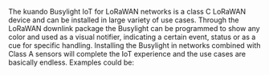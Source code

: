 The kuando Busylight IoT for LoRaWAN networks is a class C LoRaWAN device and can be installed in large variety of use cases. Through the LoRaWAN downlink package the Busylight can be programmed to show any color and used as a visual notifier, indicating a certain event, status or as a cue for specific handling. Installing the Busylight in networks combined with Class A sensors will complete the IoT experience and the use cases are basically endless. Examples could be:
